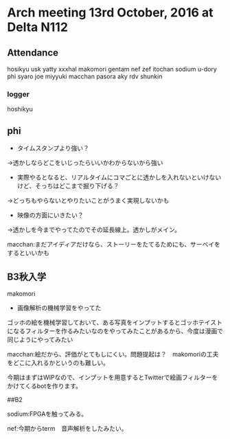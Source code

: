 # Arch meeting 13rd October, 2016 at Delta N112

## Attendance
hosikyu
usk
yatty
xxxhal
makomori
gentam
nef
zef
itochan
sodium
u-dory
phi
syaro
joe
miyyuki
macchan
pasora
aky
rdv
shunkin

### logger
hoshikyu


## phi


* タイムスタンプより強い？

→透かしならどこをいじったらいいかわからないから強い

* 実際やるとなると、リアルタイムにコマごとに透かしを入れないといけないけど、そっちはどこまで掘り下げる？

→どっちもやらないとやりたいことがうまく実現しないかも

* 映像の方面にいきたい？

→透かしを今までやってたのでその延長線上。透かしがメイン。

macchan:まだアイディアだけなら、ストーリーをたてるためにも、サーベイをするといいかも

## B3秋入学

makomori

* 画像解析の機械学習をやってた

ゴッホの絵を機械学習しておいて、ある写真をインプットするとゴッホテイストになるフィルターを作るみたいなのをやってみたことがあるから、今度は漫画で同じようにやってみたい

macchan:絵だから、評価がとてもしにくい。問題提起は？　makomoriの工夫をどこに入れるかというのも難しい。

今期はまずはWIPなので、インプットを用意するとTwitterで絵画フィルターをかけてくるbotを作ります。

##B2

sodium:FPGAを触ってみる。

nef:今期からterm　音声解析をしたみたい。

